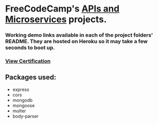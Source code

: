 # FreeCodeCamp's [APIs and Microservices](https://www.freecodecamp.org/learn/apis-and-microservices) projects.

### Working demo links available in each of the project folders' README. They are hosted on Heroku so it may take a few seconds to boot up.

### [View Certification](https://www.freecodecamp.org/certification/fccf53e36c6-ec24-4223-90a1-d9de19e7c2f3/apis-and-microservices)

## Packages used:
- express
- cors
- mongodb
- mongoose
- multer
- body-parser

